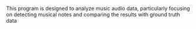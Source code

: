 This program is designed to analyze music audio data, particularly focusing on detecting musical notes and comparing the results with ground truth data
